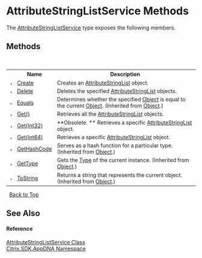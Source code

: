 # AttributeStringListService Methods
 

The <a href="6020434e-8436-993c-ac53-d16122e9a14c">AttributeStringListService</a> type exposes the following members.


## Methods
&nbsp;<table><tr><th></th><th>Name</th><th>Description</th></tr><tr><td>![Public method](media/pubmethod.gif "Public method")</td><td><a href="45e8e807-914f-75cf-b2ba-fe58c5fa5370">Create</a></td><td>
Creates an <a href="e2dc937e-f4d2-0822-0847-944b7fb4f6f9">AttributeStringList</a> object.</td></tr><tr><td>![Public method](media/pubmethod.gif "Public method")</td><td><a href="c18b0c56-68d1-b178-94ad-fa06db6d19c5">Delete</a></td><td>
Deletes the specified <a href="e2dc937e-f4d2-0822-0847-944b7fb4f6f9">AttributeStringList</a> objects.</td></tr><tr><td>![Public method](media/pubmethod.gif "Public method")</td><td><a href="http://msdn2.microsoft.com/en-us/library/bsc2ak47" target="_blank">Equals</a></td><td>
Determines whether the specified <a href="http://msdn2.microsoft.com/en-us/library/e5kfa45b" target="_blank">Object</a> is equal to the current <a href="http://msdn2.microsoft.com/en-us/library/e5kfa45b" target="_blank">Object</a>.
 (Inherited from <a href="http://msdn2.microsoft.com/en-us/library/e5kfa45b" target="_blank">Object</a>.)</td></tr><tr><td>![Public method](media/pubmethod.gif "Public method")</td><td><a href="5f16e453-9058-a749-9756-23cc8221c84c">Get()</a></td><td>
Retrieves all the <a href="e2dc937e-f4d2-0822-0847-944b7fb4f6f9">AttributeStringList</a> objects.</td></tr><tr><td>![Public method](media/pubmethod.gif "Public method")</td><td><a href="e61a74ce-5909-34d5-8790-3d9a5cae2595">Get(Int32)</a></td><td> **Obsolete. **
Retrieves a specific <a href="e2dc937e-f4d2-0822-0847-944b7fb4f6f9">AttributeStringList</a> object.</td></tr><tr><td>![Public method](media/pubmethod.gif "Public method")</td><td><a href="4196f3fc-925d-a97c-f15a-5c95dee9b55d">Get(Int64)</a></td><td>
Retrieves a specific <a href="e2dc937e-f4d2-0822-0847-944b7fb4f6f9">AttributeStringList</a> object.</td></tr><tr><td>![Public method](media/pubmethod.gif "Public method")</td><td><a href="http://msdn2.microsoft.com/en-us/library/zdee4b3y" target="_blank">GetHashCode</a></td><td>
Serves as a hash function for a particular type.
 (Inherited from <a href="http://msdn2.microsoft.com/en-us/library/e5kfa45b" target="_blank">Object</a>.)</td></tr><tr><td>![Public method](media/pubmethod.gif "Public method")</td><td><a href="http://msdn2.microsoft.com/en-us/library/dfwy45w9" target="_blank">GetType</a></td><td>
Gets the <a href="http://msdn2.microsoft.com/en-us/library/42892f65" target="_blank">Type</a> of the current instance.
 (Inherited from <a href="http://msdn2.microsoft.com/en-us/library/e5kfa45b" target="_blank">Object</a>.)</td></tr><tr><td>![Public method](media/pubmethod.gif "Public method")</td><td><a href="http://msdn2.microsoft.com/en-us/library/7bxwbwt2" target="_blank">ToString</a></td><td>
Returns a string that represents the current object.
 (Inherited from <a href="http://msdn2.microsoft.com/en-us/library/e5kfa45b" target="_blank">Object</a>.)</td></tr></table>&nbsp;
<a href="#attributestringlistservice-methods">Back to Top</a>

## See Also


#### Reference
<a href="6020434e-8436-993c-ac53-d16122e9a14c">AttributeStringListService Class</a><br /><a href="fe2d265b-410b-8b11-1eb4-a790e0b062bf">Citrix.SDK.AppDNA Namespace</a><br />
